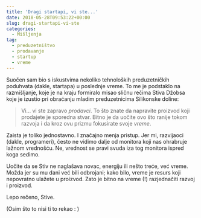 ```yaml
---
title: 'Dragi startapi, vi ste...'
date: 2018-05-28T09:53:22+00:00
slug: dragi-startapi-vi-ste
categories:
  - Mišljenja
tag:
  - preduzetništvo
  - prodavanje
  - startup
  - vreme
---
```


Suočen sam bio s iskustvima nekoliko tehnoloških preduzetničkih poduhvata (dakle, startapa) u poslednje vreme. To me je podstaklo na razmišljanje, koje je na kraju formiralo misao sličnu rečima Stiva Džobsa koje je izustio pri obraćanju mladim preduzetnicima Silikonske doline:

<!--more-->

> Vi... vi ste zapravo _prodavci_. To što znate da napravite proizvod koji prodajete je sporedna stvar. Bitno je da uočite ovo što ranije tokom razvoja i da kroz ovu prizmu fokusirate svoje _vreme_.

Zaista je toliko jednostavno. I značajno menja pristup. Jer mi, razvijaoci (dakle, programeri), često ne vidimo dalje od monitora koji nas ohrabruje lažnom vrednošću. Ne, vrednost se pravi svuda iza tog monitora ispred koga sedimo.

Uočite da se Stiv ne naglašava novac, energiju ili nešto treće, već vreme. Možda jer su mu dani već bili odbrojani; kako bilo, vreme je resurs koji nepovratno ulažete u proizvod. Zato je bitno na vreme (!) razjednačiti razvoj i proizvod.

Lepo rečeno, Stive.

(Osim što to nisi ti to rekao : )
